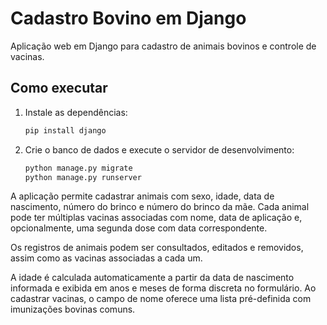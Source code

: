 # Cadastro Bovino em Django

Aplicação web em Django para cadastro de animais bovinos e controle de vacinas.

## Como executar

1. Instale as dependências:
   ```bash
   pip install django
   ```
2. Crie o banco de dados e execute o servidor de desenvolvimento:
   ```bash
   python manage.py migrate
   python manage.py runserver
   ```

A aplicação permite cadastrar animais com sexo, idade, data de nascimento, número do brinco e número do brinco da mãe. Cada animal pode ter múltiplas vacinas associadas com nome, data de aplicação e, opcionalmente, uma segunda dose com data correspondente.

Os registros de animais podem ser consultados, editados e removidos, assim como as vacinas associadas a cada um.

A idade é calculada automaticamente a partir da data de nascimento informada e exibida em anos e meses de forma discreta no formulário.
Ao cadastrar vacinas, o campo de nome oferece uma lista pré-definida com imunizações bovinas comuns.

